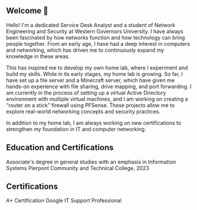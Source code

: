 ## Welcome 👋


Hello! I'm a dedicated Service Desk Analyst and a student of Network Engineering and Security at Western Governors University. I have always been fascinated by how networks function and how technology can bring people together. From an early age, I have had a deep interest in computers and networking, which has driven me to continuously expand my knowledge in these areas.  

This has inspired me to develop my own home lab, where I experiment and build my skills. While in its early stages, my home lab is growing. So far, I have set up a file server and a Minecraft server, which have given me hands-on experience with file sharing, drive mapping, and port forwarding. I am currently in the process of setting up a virtual Active Directory environment with multiple virtual machines, and I am working on creating a “router on a stick” firewall using PFSense. These projects allow me to explore real-world networking concepts and security practices. 

In addition to my home lab, I am always working on new certifications to strengthen my foundation in IT and computer networking. 

 

Education and Certifications 
----------------------------
Associate's degree in general studies with an emphasis in Information Systems 
     Pierpont Community and Technical College, 2023 

Certifications 
--------------
A+ Certification 
Google IT Support Professional 
